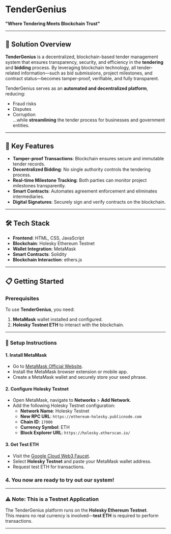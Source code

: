# TenderGenius  
**"Where Tendering Meets Blockchain Trust"**

---

## 🚀 **Solution Overview**  
**TenderGenius** is a decentralized, blockchain-based tender management system that ensures transparency, security, and efficiency in the **tendering** and **bidding** process. By leveraging blockchain technology, all tender-related information—such as bid submissions, project milestones, and contract status—becomes tamper-proof, verifiable, and fully transparent.  

TenderGenius serves as an **automated and decentralized platform**, reducing:  
- Fraud risks  
- Disputes  
- Corruption  
...while **streamlining** the tender process for businesses and government entities.  

---

## 🌟 **Key Features**  
- **Tamper-proof Transactions**: Blockchain ensures secure and immutable tender records.  
- **Decentralized Bidding**: No single authority controls the tendering process.  
- **Real-time Milestone Tracking**: Both parties can monitor project milestones transparently.  
- **Smart Contracts**: Automates agreement enforcement and eliminates intermediaries.  
- **Digital Signatures**: Securely sign and verify contracts on the blockchain.  

---

## 🛠️ **Tech Stack**  
- **Frontend**: HTML, CSS, JavaScript  
- **Blockchain**: Holesky Ethereum Testnet  
- **Wallet Integration**: MetaMask  
- **Smart Contracts**: Solidity  
- **Blockchain Interaction**: ethers.js  

---

## 📋 **Getting Started**  

### Prerequisites  
To use **TenderGenius**, you need:  
1. **MetaMask** wallet installed and configured.  
2. **Holesky Testnet ETH** to interact with the blockchain.  

---

### 🔧 **Setup Instructions**  

#### 1. Install MetaMask  
- Go to [MetaMask Official Website](https://metamask.io/).  
- Install the MetaMask browser extension or mobile app.  
- Create a MetaMask wallet and securely store your seed phrase.  

#### 2. Configure Holesky Testnet  
- Open MetaMask, navigate to **Networks** > **Add Network**.  
- Add the following Holesky Testnet configuration:  
   - **Network Name**: Holesky Testnet  
   - **New RPC URL**: `https://ethereum-holesky.publicnode.com`  
   - **Chain ID**: `17000`  
   - **Currency Symbol**: ETH  
   - **Block Explorer URL**: `https://holesky.etherscan.io/`  

#### 3. Get Test ETH  
- Visit the [Google Cloud Web3 Faucet](https://faucet.google.com/web3).  
- Select **Holesky Testnet** and paste your MetaMask wallet address.  
- Request test ETH for transactions.  

### 4. You now are ready to try out our system!

---

### ⚠️ **Note**: This is a Testnet Application  
The TenderGenius platform runs on the **Holesky Ethereum Testnet**.  
This means no real currency is involved—**test ETH** is required to perform transactions.

---
